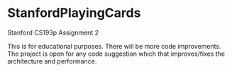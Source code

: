 # StanfordPlayingCards
Stanford CS193p Assignment 2

This is for educational purposes. There will be more code improvements. The project is open for any code suggestion which that improves/fixes the architecture and performance. 
